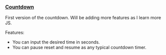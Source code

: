 ### [Countdown](https://mariustar-cowntdown.surge.sh/)

First version of the countdown.
Will be adding more features as I learn more JS.

Features:

- You can input the desired time in seconds.
- You can pause reset and resume as any typical countdown timer.
